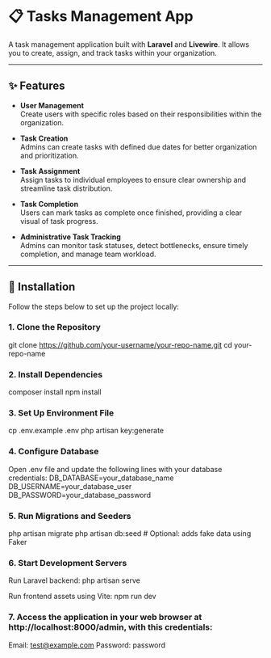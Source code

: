 # 📋 Tasks Management App

A task management application built with **Laravel** and **Livewire**. It allows you to create, assign, and track tasks within your organization.

---

## ✨ Features

- **User Management**  
  Create users with specific roles based on their responsibilities within the organization.

- **Task Creation**  
  Admins can create tasks with defined due dates for better organization and prioritization.

- **Task Assignment**  
  Assign tasks to individual employees to ensure clear ownership and streamline task distribution.

- **Task Completion**  
  Users can mark tasks as complete once finished, providing a clear visual of task progress.

- **Administrative Task Tracking**  
  Admins can monitor task statuses, detect bottlenecks, ensure timely completion, and manage team workload.

---

## 🚀 Installation

Follow the steps below to set up the project locally:

### 1. Clone the Repository
git clone https://github.com/your-username/your-repo-name.git
cd your-repo-name

### 2. Install Dependencies
composer install
npm install

### 3. Set Up Environment File
cp .env.example .env
php artisan key:generate

### 4. Configure Database
Open .env file and update the following lines with your database credentials:
DB_DATABASE=your_database_name
DB_USERNAME=your_database_user
DB_PASSWORD=your_database_password

### 5. Run Migrations and Seeders
php artisan migrate
php artisan db:seed   # Optional: adds fake data using Faker

### 6. Start Development Servers
Run Laravel backend:
php artisan serve

Run frontend assets using Vite:
npm run dev

### 7. Access the application in your web browser at http://localhost:8000/admin, with this credentials:
Email:    test@example.com
Password: password
